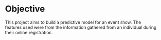# Objective

This project aims to build a predictive model for an event show. The features used were from the information gathered from an individual during their online registration.
